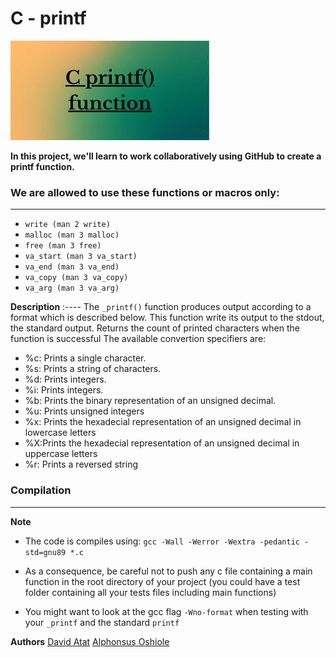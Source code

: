 # C - printf

![](https://github.com/daveeazi/printf/blob/master/giy.jpg)

**In this project, we'll learn to work collaboratively using GitHub to create a printf function.**

### We are allowed to use these functions or macros only:

---

* `write (man 2 write)` 
* `malloc (man 3 malloc)`
* `free (man 3 free)`
* `va_start (man 3 va_start)` 
* `va_end (man 3 va_end) `
* `va_copy (man 3 va_copy)` 
* `va_arg (man 3 va_arg)`

**Description**
:----
The `_printf()` function produces output according to a format which is described below. This function write its output to the stdout, the standard output. Returns the count of printed characters when the function is successful The available convertion specifiers are:

* %c: Prints a single character.
* %s: Prints a string of characters.
* %d: Prints integers.
* %i: Prints integers.
* %b: Prints the binary representation of an unsigned decimal.
* %u: Prints unsigned integers
* %x: Prints the hexadecial representation of an unsigned decimal in lowercase letters
* %X:Prints the hexadecial representation of an unsigned decimal in uppercase letters
* %r: Prints a reversed string

### Compilation

---

**Note**

* The code is compiles using: `gcc -Wall -Werror -Wextra -pedantic -std=gnu89 *.c`

* As a consequence, be careful not to push any c file containing a main function in the root directory of your project (you could have a test folder containing all your tests files including main functions)

* You might want to look at the gcc flag `-Wno-format` when testing with your `_printf` and the standard `printf`

**Authors**
[David Atat](https://github.com/daveeazi)
[Alphonsus Oshiole](https://github.com/Alphydoo)
